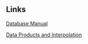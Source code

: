 ## Links

[Database Manual](https://github.com/OWRC/database-manual)

[Data Products and Interpolation](./interpolants/)